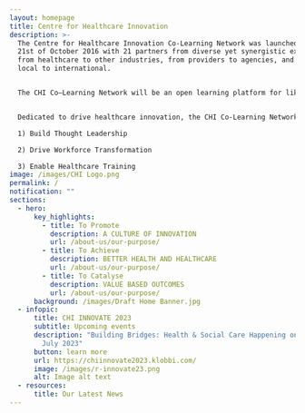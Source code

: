 ```yaml
---
layout: homepage
title: Centre for Healthcare Innovation
description: >-
  The Centre for Healthcare Innovation Co-Learning Network was launched on the
  21st of October 2016 with 21 partners from diverse yet synergistic expertise,
  from healthcare to other industries, from providers to agencies, and from
  local to international.


  The CHI Co–Learning Network will be an open learning platform for like-minded practitioners and enablers to co-learn and co-create innovative solutions to meet current and future healthcare challenges, while delivering value to patients and populations. 


  Dedicated to drive healthcare innovation, the CHI Co-Learning Network has three strategic thrusts

  1) Build Thought Leadership 

  2) Drive Workforce Transformation 

  3) Enable Healthcare Training
image: /images/CHI Logo.png
permalink: /
notification: ""
sections:
  - hero:
      key_highlights:
        - title: To Promote
          description: A CULTURE OF INNOVATION
          url: /about-us/our-purpose/
        - title: To Achieve
          description: BETTER HEALTH AND HEALTHCARE
          url: /about-us/our-purpose/
        - title: To Catalyse
          description: VALUE BASED OUTCOMES
          url: /about-us/our-purpose/
      background: /images/Draft Home Banner.jpg
  - infopic:
      title: CHI INNOVATE 2023
      subtitle: Upcoming events
      description: "Building Bridges: Health & Social Care Happening on Friday, 28th
        July 2023"
      button: learn more
      url: https://chiinnovate2023.klobbi.com/
      image: /images/r-innovate23.png
      alt: Image alt text
  - resources:
      title: Our Latest News
---
```

